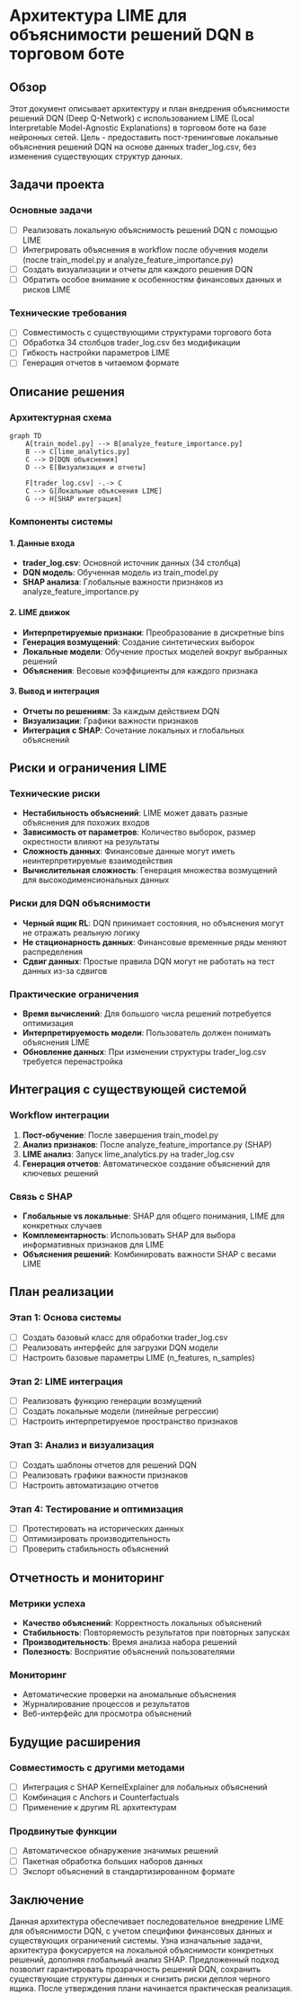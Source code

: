 # Архитектура LIME для объяснимости решений DQN в торговом боте

## Обзор

Этот документ описывает архитектуру и план внедрения объяснимости решений DQN (Deep Q-Network) с использованием LIME (Local Interpretable Model-Agnostic Explanations) в торговом боте на базе нейронных сетей. Цель - предоставить пост-тренинговые локальные объяснения решений DQN на основе данных trader_log.csv, без изменения существующих структур данных.

## Задачи проекта

### Основные задачи
- [ ] Реализовать локальную объяснимость решений DQN с помощью LIME
- [ ] Интегрировать объяснения в workflow после обучения модели (после train_model.py и analyze_feature_importance.py)
- [ ] Создать визуализации и отчеты для каждого решения DQN
- [ ] Обратить особое внимание к особенностям финансовых данных и рисков LIME

### Технические требования
- [ ] Совместимость с существующими структурами торгового бота
- [ ] Обработка 34 столбцов trader_log.csv без модификации
- [ ] Гибкость настройки параметров LIME
- [ ] Генерация отчетов в читаемом формате

## Описание решения

### Архитектурная схема
```mermaid
graph TD
    A[train_model.py] --> B[analyze_feature_importance.py]
    B --> C[lime_analytics.py]
    C --> D[DQN объяснения]
    D --> E[Визуализация и отчеты]

    F[trader_log.csv] -.-> C
    C --> G[Локальные объяснения LIME]
    G --> H[SHAP интеграция]
```

### Компоненты системы

#### 1. Данные входа
- **trader_log.csv**: Основной источник данных (34 столбца)
- **DQN модель**: Обученная модель из train_model.py
- **SHAP анализа**: Глобальные важности признаков из analyze_feature_importance.py

#### 2. LIME движок
- **Интерпретируемые признаки**: Преобразование в дискретные bins
- **Генерация возмущений**: Создание синтетических выборок
- **Локальные модели**: Обучение простых моделей вокруг выбранных решений
- **Объяснения**: Весовые коэффициенты для каждого признака

#### 3. Вывод и интеграция
- **Отчеты по решениям**: За каждым действием DQN
- **Визуализации**: Графики важности признаков
- **Интеграция с SHAP**: Сочетание локальных и глобальных объяснений

## Риски и ограничения LIME

### Технические риски
- **Нестабильность объяснений**: LIME может давать разные объяснения для похожих входов
- **Зависимость от параметров**: Количество выборок, размер окрестности влияют на результаты
- **Сложность данных**: Финансовые данные могут иметь неинтерпретируемые взаимодействия
- **Вычислительная сложность**: Генерация множества возмущений для высокодименсиональных данных

### Риски для DQN объяснимости
- **Черный ящик RL**: DQN принимает состояния, но объяснения могут не отражать реальную логику
- **Не стационарность данных**: Финансовые временные ряды меняют распределения
- **Сдвиг данных**: Простые правила DQN могут не работать на тест данных из-за сдвигов

### Практические ограничения
- **Время вычислений**: Для большого числа решений потребуется оптимизация
- **Интерпретируемость модели**: Пользователь должен понимать объяснения LIME
- **Обновление данных**: При изменении структуры trader_log.csv требуется перенастройка

## Интеграция с существующей системой

### Workflow интеграции
1. **Пост-обучение**: После завершения train_model.py
2. **Анализ признаков**: После analyze_feature_importance.py (SHAP)
3. **LIME анализ**: Запуск lime_analytics.py на trader_log.csv
4. **Генерация отчетов**: Автоматическое создание объяснений для ключевых решений

### Связь с SHAP
- **Глобальные vs локальные**: SHAP для общего понимания, LIME для конкретных случаев
- **Комплементарность**: Использовать SHAP для выбора информативных признаков для LIME
- **Объяснения решений**: Комбинировать важности SHAP с весами LIME

## План реализации

### Этап 1: Основа системы
- [ ] Создать базовый класс для обработки trader_log.csv
- [ ] Реализовать интерфейс для загрузки DQN модели
- [ ] Настроить базовые параметры LIME (n_features, n_samples)

### Этап 2: LIME интеграция
- [ ] Реализовать функцию генерации возмущений
- [ ] Создать локальные модели (линейные регрессии)
- [ ] Настроить интерпретируемое пространство признаков

### Этап 3: Анализ и визуализация
- [ ] Создать шаблоны отчетов для решений DQN
- [ ] Реализовать графики важности признаков
- [ ] Настроить автоматизацию отчетов

### Этап 4: Тестирование и оптимизация
- [ ] Протестировать на исторических данных
- [ ] Оптимизировать производительность
- [ ] Проверить стабильность объяснений

## Отчетность и мониторинг

### Метрики успеха
- **Качество объяснений**: Корректность локальных объяснений
- **Стабильность**: Повторяемость результатов при повторных запусках
- **Производительность**: Время анализа набора решений
- **Полезность**: Восприятие объяснений пользователями

### Мониторинг
- Автоматические проверки на аномальные объяснения
- Журналирование процессов и результатов
- Веб-интерфейс для просмотра объяснений

## Будущие расширения

### Совместимость с другими методами
- [ ] Интеграция с SHAP KernelExplainer для лобальных объяснений
- [ ] Комбинация с Anchors и Counterfactuals
- [ ] Применение к другим RL архитектурам

### Продвинутые функции
- [ ] Автоматическое обнаружение значимых решений
- [ ] Пакетная обработка больших наборов данных
- [ ] Экспорт объяснений в стандартизированном формате

## Заключение

Данная архитектура обеспечивает последовательное внедрение LIME для объяснимости DQN, с учетом специфики финансовых данных и существующих ограничений системы. Узна изначальные задачи, архитектура фокусируется на локальной объяснимости конкретных решений, дополняя глобальный анализ SHAP. Предложенный подход позволит гарантировать прозрачность решений DQN, сохранить существующие структуры данных и снизить риски деплоя черного ящика. После утверждения плани начинается практическая реализация.